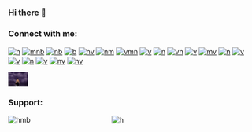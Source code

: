### Hi there 👋
<h3 align="left">Connect with me:</h3>
<p align="left">
<a href="https://linkedin.com/in/n" target="blank"><img align="center" src="https://raw.githubusercontent.com/rahuldkjain/github-profile-readme-generator/master/src/images/icons/Social/linked-in-alt.svg" alt="n" height="30" width="40" /></a>
<a href="https://stackoverflow.com/users/mnb" target="blank"><img align="center" src="https://raw.githubusercontent.com/rahuldkjain/github-profile-readme-generator/master/src/images/icons/Social/stack-overflow.svg" alt="mnb" height="30" width="40" /></a>
<a href="https://codesandbox.com/nb" target="blank"><img align="center" src="https://raw.githubusercontent.com/rahuldkjain/github-profile-readme-generator/master/src/images/icons/Social/codesandbox.svg" alt="nb" height="30" width="40" /></a>
<a href="https://kaggle.com/b" target="blank"><img align="center" src="https://raw.githubusercontent.com/rahuldkjain/github-profile-readme-generator/master/src/images/icons/Social/kaggle.svg" alt="b" height="30" width="40" /></a>
<a href="https://fb.com/nv" target="blank"><img align="center" src="https://raw.githubusercontent.com/rahuldkjain/github-profile-readme-generator/master/src/images/icons/Social/facebook.svg" alt="nv" height="30" width="40" /></a>
<a href="https://instagram.com/nm" target="blank"><img align="center" src="https://raw.githubusercontent.com/rahuldkjain/github-profile-readme-generator/master/src/images/icons/Social/instagram.svg" alt="nm" height="30" width="40" /></a>
<a href="https://dribbble.com/vmn" target="blank"><img align="center" src="https://raw.githubusercontent.com/rahuldkjain/github-profile-readme-generator/master/src/images/icons/Social/dribbble.svg" alt="vmn" height="30" width="40" /></a>
<a href="https://www.behance.net/v" target="blank"><img align="center" src="https://raw.githubusercontent.com/rahuldkjain/github-profile-readme-generator/master/src/images/icons/Social/behance.svg" alt="v" height="30" width="40" /></a>
<a href="https://hashnode.com/n" target="blank"><img align="center" src="https://raw.githubusercontent.com/rahuldkjain/github-profile-readme-generator/master/src/images/icons/Social/hashnode.svg" alt="n" height="30" width="40" /></a>
<a href="https://medium.com/vn" target="blank"><img align="center" src="https://raw.githubusercontent.com/rahuldkjain/github-profile-readme-generator/master/src/images/icons/Social/medium.svg" alt="vn" height="30" width="40" /></a>
<a href="https://www.youtube.com/c/v" target="blank"><img align="center" src="https://raw.githubusercontent.com/rahuldkjain/github-profile-readme-generator/master/src/images/icons/Social/youtube.svg" alt="v" height="30" width="40" /></a>
<a href="https://www.codechef.com/users/mv" target="blank"><img align="center" src="https://cdn.jsdelivr.net/npm/simple-icons@3.1.0/icons/codechef.svg" alt="mv" height="30" width="40" /></a>
<a href="https://www.hackerrank.com/n" target="blank"><img align="center" src="https://raw.githubusercontent.com/rahuldkjain/github-profile-readme-generator/master/src/images/icons/Social/hackerrank.svg" alt="n" height="30" width="40" /></a>
<a href="https://codeforces.com/profile/v" target="blank"><img align="center" src="https://raw.githubusercontent.com/rahuldkjain/github-profile-readme-generator/master/src/images/icons/Social/codeforces.svg" alt="v" height="30" width="40" /></a>
<a href="https://www.leetcode.com/v" target="blank"><img align="center" src="https://raw.githubusercontent.com/rahuldkjain/github-profile-readme-generator/master/src/images/icons/Social/leet-code.svg" alt="v" height="30" width="40" /></a>
<a href="https://www.hackerearth.com/n" target="blank"><img align="center" src="https://raw.githubusercontent.com/rahuldkjain/github-profile-readme-generator/master/src/images/icons/Social/hackerearth.svg" alt="n" height="30" width="40" /></a>
<a href="https://auth.geeksforgeeks.org/user/v" target="blank"><img align="center" src="https://raw.githubusercontent.com/rahuldkjain/github-profile-readme-generator/master/src/images/icons/Social/geeks-for-geeks.svg" alt="v" height="30" width="40" /></a>
<a href="https://www.topcoder.com/members/nv" target="blank"><img align="center" src="https://raw.githubusercontent.com/rahuldkjain/github-profile-readme-generator/master/src/images/icons/Social/topcoder.svg" alt="nv" height="30" width="40" /></a>
<a href="https://discord.gg/nv" target="blank"><img align="center" src="https://raw.githubusercontent.com/rahuldkjain/github-profile-readme-generator/master/src/images/icons/Social/discord.svg" alt="nv" height="30" width="40" /></a>
</p><img align="center" src="https://github.com/BaoHancock/BaoHancock/blob/main/aa6b8ffa59a8d2cd830205ec11457706.gif" alt="v" height="30" width="40" />
<h3 align="left">Support:</h3>
<p><a href="https://www.buymeacoffee.com/hmb"> <img align="left" src="https://i.pinimg.com/originals/aa/6b/8f/aa6b8ffa59a8d2cd830205ec11457706.gif" height="50" width="210" alt="hmb" /></a><a href="https://ko-fi.com/h"> <img align="left" src="https://cdn.ko-fi.com/cdn/kofi3.png?v=3" height="50" width="210" alt="h" /></a></p><br><br>
